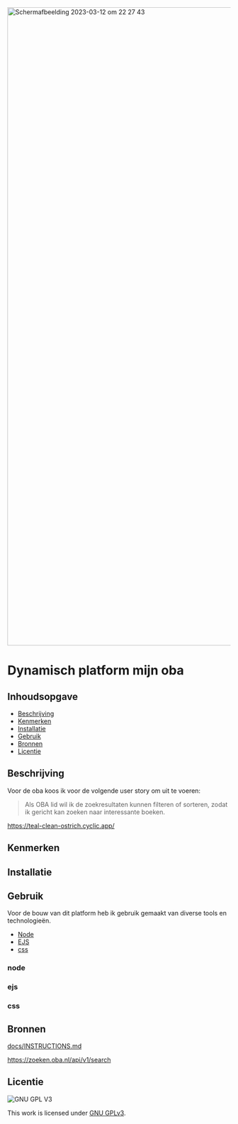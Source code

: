 <img width="1440" alt="Schermafbeelding 2023-03-12 om 22 27 43" src="https://user-images.githubusercontent.com/89298385/224574775-39fb4876-a248-4030-a715-4d97a36fb2bc.png">

# Dynamisch platform mijn oba 
<!-- Geef je project een titel en schrijf in één zin wat het is -->

## Inhoudsopgave

  * [Beschrijving](#beschrijving)
  * [Kenmerken](#kenmerken)
  * [Installatie](#installatie)
  * [Gebruik](#gebruik)
  * [Bronnen](#bronnen)
  * [Licentie](#licentie)

## Beschrijving
<!-- In de Beschrijving staat hoe je project er uit ziet, hoe het werkt en wat je er mee kan. -->
<!-- Voeg een mooie poster visual toe 📸 -->
<!-- Voeg een link toe naar Github Pages 🌐-->

Voor de oba koos ik voor de volgende user story om uit te voeren:
> Als OBA lid wil ik de zoekresultaten kunnen filteren of sorteren, zodat ik gericht kan zoeken naar interessante boeken.

https://teal-clean-ostrich.cyclic.app/

## Kenmerken
<!-- Bij Kenmerken staat welke technieken zijn gebruikt en hoe. Wat is de HTML structuur? Wat zijn de belangrijkste dingen in CSS? Wat is er met Javascript gedaan en hoe? Misschien heb je een framwork of library gebruikt? -->

## Installatie


## Gebruik
Voor de bouw van dit platform heb ik gebruik gemaakt van diverse tools en technologieën.
* [Node](#node)
* [EJS](#ejs)
* [css](#css)

### node

### ejs

### css

## Bronnen
[docs/INSTRUCTIONS.md](docs/INSTRUCTIONS.md)

https://zoeken.oba.nl/api/v1/search



## Licentie

![GNU GPL V3](https://www.gnu.org/graphics/gplv3-127x51.png)

This work is licensed under [GNU GPLv3](./LICENSE).
